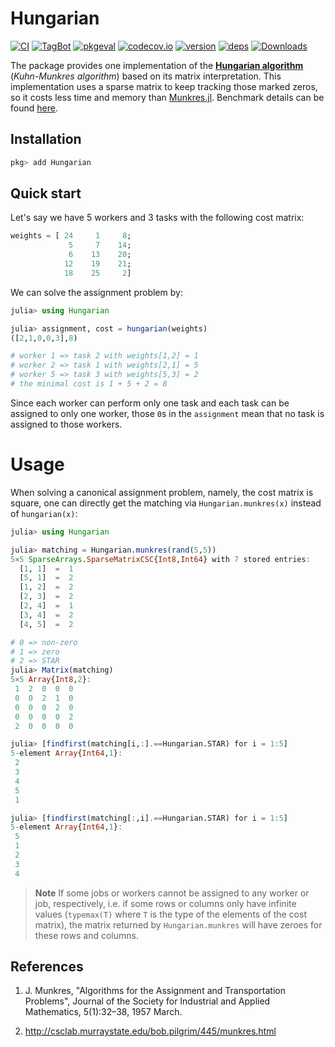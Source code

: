 # Hungarian

[![CI](https://github.com/Gnimuc/Hungarian.jl/actions/workflows/ci.yml/badge.svg)](https://github.com/Gnimuc/Hungarian.jl/actions/workflows/ci.yml)
[![TagBot](https://github.com/Gnimuc/Hungarian.jl/actions/workflows/TagBot.yml/badge.svg)](https://github.com/Gnimuc/Hungarian.jl/actions/workflows/TagBot.yml)
[![pkgeval](https://juliahub.com/docs/Hungarian/pkgeval.svg)](https://juliahub.com/ui/Packages/Hungarian/effdR)
[![codecov.io](http://codecov.io/github/Gnimuc/Hungarian.jl/coverage.svg?branch=master)](http://codecov.io/github/Gnimuc/Hungarian.jl?branch=master)
[![version](https://juliahub.com/docs/Hungarian/version.svg)](https://juliahub.com/ui/Packages/Hungarian/effdR)
[![deps](https://juliahub.com/docs/Hungarian/deps.svg)](https://juliahub.com/ui/Packages/Hungarian/effdR?t=2)
[![Downloads](https://shields.io/endpoint?url=https://pkgs.genieframework.com/api/v1/badge/Hungarian)](https://pkgs.genieframework.com?packages=Hungarian)

The package provides one implementation of the **[Hungarian algorithm](https://en.wikipedia.org/wiki/Hungarian_algorithm)** (*Kuhn-Munkres algorithm*) based on its matrix interpretation. This implementation uses a sparse matrix to keep tracking those marked zeros, so it costs less time and memory than [Munkres.jl](https://github.com/FugroRoames/Munkres.jl). Benchmark details can be found [here](https://github.com/Gnimuc/Hungarian.jl/tree/master/benchmark).

## Installation
```julia
pkg> add Hungarian
```

## Quick start
Let's say we have 5 workers and 3 tasks with the following cost matrix:

```julia
weights = [ 24     1     8;
             5     7    14;
             6    13    20;
            12    19    21;
            18    25     2]
```

We can solve the assignment problem by:

```julia
julia> using Hungarian

julia> assignment, cost = hungarian(weights)
([2,1,0,0,3],8)

# worker 1 => task 2 with weights[1,2] = 1
# worker 2 => task 1 with weights[2,1] = 5
# worker 5 => task 3 with weights[5,3] = 2
# the minimal cost is 1 + 5 + 2 = 8  
```

Since each worker can perform only one task and each task can be assigned to only one worker, those `0`s in the `assignment` mean that no task is assigned to those workers.

# Usage
When solving a canonical assignment problem, namely, the cost matrix is square, one can directly get the matching via `Hungarian.munkres(x)` instead of `hungarian(x)`:

```julia
julia> using Hungarian

julia> matching = Hungarian.munkres(rand(5,5))
5×5 SparseArrays.SparseMatrixCSC{Int8,Int64} with 7 stored entries:
  [1, 1]  =  1
  [5, 1]  =  2
  [1, 2]  =  2
  [2, 3]  =  2
  [2, 4]  =  1
  [3, 4]  =  2
  [4, 5]  =  2

# 0 => non-zero
# 1 => zero
# 2 => STAR
julia> Matrix(matching)
5×5 Array{Int8,2}:
 1  2  0  0  0
 0  0  2  1  0
 0  0  0  2  0
 0  0  0  0  2
 2  0  0  0  0

julia> [findfirst(matching[i,:].==Hungarian.STAR) for i = 1:5]
5-element Array{Int64,1}:
 2
 3
 4
 5
 1

julia> [findfirst(matching[:,i].==Hungarian.STAR) for i = 1:5]
5-element Array{Int64,1}:
 5
 1
 2
 3
 4
```

> **Note**
> If some jobs or workers cannot be assigned to any worker or job, respectively, i.e. if some rows or columns only have infinite values (`typemax(T)` where `T` is the type of the elements of the cost matrix), the matrix returned by `Hungarian.munkres` will have zeroes for these rows and columns.

## References
1. J. Munkres, "Algorithms for the Assignment and Transportation Problems", Journal of the Society for Industrial and Applied Mathematics, 5(1):32–38, 1957 March.

2. http://csclab.murraystate.edu/bob.pilgrim/445/munkres.html
